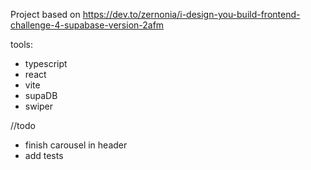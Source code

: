 Project based on https://dev.to/zernonia/i-design-you-build-frontend-challenge-4-supabase-version-2afm

tools:

-   typescript
-   react
-   vite
-   supaDB
-   swiper

//todo

-   finish carousel in header
-   add tests
